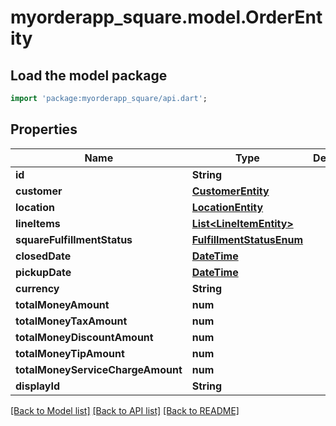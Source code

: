 # myorderapp_square.model.OrderEntity

## Load the model package
```dart
import 'package:myorderapp_square/api.dart';
```

## Properties
Name | Type | Description | Notes
------------ | ------------- | ------------- | -------------
**id** | **String** |  | [optional] 
**customer** | [**CustomerEntity**](CustomerEntity.md) |  | [optional] 
**location** | [**LocationEntity**](LocationEntity.md) |  | [optional] 
**lineItems** | [**List&lt;LineItemEntity&gt;**](LineItemEntity.md) |  | [optional] 
**squareFulfillmentStatus** | [**FulfillmentStatusEnum**](FulfillmentStatusEnum.md) |  | [optional] 
**closedDate** | [**DateTime**](DateTime.md) |  | [optional] 
**pickupDate** | [**DateTime**](DateTime.md) |  | [optional] 
**currency** | **String** |  | [optional] 
**totalMoneyAmount** | **num** |  | [optional] 
**totalMoneyTaxAmount** | **num** |  | [optional] 
**totalMoneyDiscountAmount** | **num** |  | [optional] 
**totalMoneyTipAmount** | **num** |  | [optional] 
**totalMoneyServiceChargeAmount** | **num** |  | [optional] 
**displayId** | **String** |  | [optional] 

[[Back to Model list]](../README.md#documentation-for-models) [[Back to API list]](../README.md#documentation-for-api-endpoints) [[Back to README]](../README.md)


